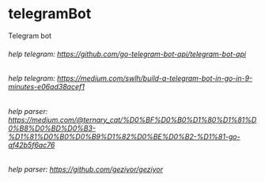 # telegramBot
Telegram bot

###### help telegram: https://github.com/go-telegram-bot-api/telegram-bot-api
###### help telegram: https://medium.com/swlh/build-a-telegram-bot-in-go-in-9-minutes-e06ad38acef1
###### help parser: https://medium.com/@ternary_cat/%D0%BF%D0%B0%D1%80%D1%81%D0%B8%D0%BD%D0%B3-%D1%81%D0%B0%D0%B9%D1%82%D0%BE%D0%B2-%D1%81-go-af42b5f6ac76
###### help parser: https://github.com/geziyor/geziyor